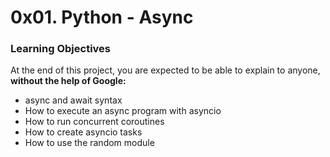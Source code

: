 # 0x01. Python - Async

### Learning Objectives
At the end of this project, you are expected to be able to explain to anyone, **without the help of Google:**

* async and await syntax
* How to execute an async program with asyncio
* How to run concurrent coroutines
* How to create asyncio tasks
* How to use the random module
